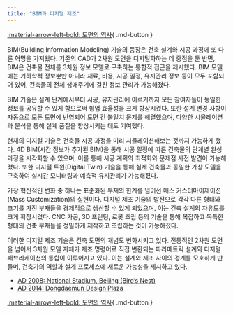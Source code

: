 ```yaml
---
title: "BIM과 디지털 제조"
---
```


[:material-arrow-left-bold: 도면의 역사](../index.md){ .md-button }

BIM(Building Information Modeling) 기술의 등장은 건축 설계와 시공 과정에 또 다른 혁명을 가져왔다. 기존의 CAD가 2차원 도면을 디지털화하는 데 중점을 둔 반면, BIM은 건축물 전체를 3차원 정보 모델로 구축하는 통합적 접근을 제시했다. BIM 모델에는 기하학적 정보뿐만 아니라 재료, 비용, 시공 일정, 유지관리 정보 등이 모두 포함되어 있어, 건축물의 전체 생애주기에 걸친 정보 관리가 가능해졌다.

BIM 기술은 설계 단계에서부터 시공, 유지관리에 이르기까지 모든 참여자들이 동일한 정보를 공유할 수 있게 함으로써 협업 효율성을 크게 향상시켰다. 또한 설계 변경 사항이 자동으로 모든 도면에 반영되어 도면 간 불일치 문제를 해결했으며, 다양한 시뮬레이션과 분석을 통해 설계 품질을 향상시키는 데도 기여했다.

현재의 디지털 기술은 건축물 시공 과정을 미리 시뮬레이션해보는 것까지 가능하게 했다. 4D BIM(시간 정보가 추가된 BIM)을 통해 시공 일정에 따른 건축물의 단계별 완성 과정을 시각화할 수 있으며, 이를 통해 시공 계획의 최적화와 문제점 사전 발견이 가능해졌다. 또한 디지털 트윈(Digital Twin) 기술을 통해 실제 건축물과 동일한 가상 모델을 구축하여 실시간 모니터링과 예측적 유지관리가 가능해졌다.

가장 혁신적인 변화 중 하나는 표준화된 부재의 한계를 넘어선 매스 커스터마이제이션(Mass Customization)의 실현이다. 디지털 제조 기술의 발전으로 각각 다른 형태와 크기를 가진 부재들을 경제적으로 생산할 수 있게 되었으며, 이는 건축 설계의 자유도를 크게 확장시켰다. CNC 가공, 3D 프린팅, 로봇 조립 등의 기술을 통해 복잡하고 독특한 형태의 건축 부재들을 정밀하게 제작하고 조립하는 것이 가능해졌다.

이러한 디지털 제조 기술은 건축 도면의 개념도 변화시키고 있다. 전통적인 2차원 도면을 넘어서 3차원 모델 자체가 제조 명령어로 직접 변환되는 파라메트릭 설계와 디지털 패브리케이션의 통합이 이루어지고 있다. 이는 설계와 제조 사이의 경계를 모호하게 만들며, 건축가의 역할과 설계 프로세스에 새로운 가능성을 제시하고 있다.

- [AD 2008: National Stadium, Beijing (Bird’s Nest)](./bird-nest.md)
- [AD 2014: Dongdaemun Design Plaza](./ddp.md)

[:material-arrow-left-bold: 도면의 역사](../index.md){ .md-button }
